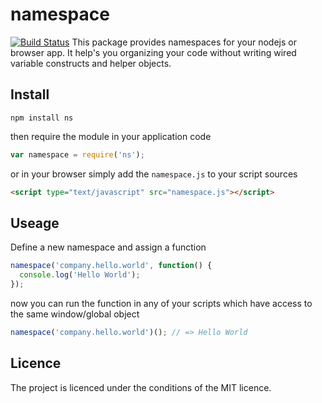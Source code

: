 # namespace
[![Build Status](https://travis-ci.org/LinuxDoku/namespace.png?branch=master)](https://travis-ci.org/LinuxDoku/namespace)
This package provides namespaces for your nodejs or browser app. It help's you organizing your code without writing wired variable constructs and helper objects.

## Install
```
npm install ns
```

then require the module in your application code

```javascript
var namespace = require('ns');
```

or in your browser simply add the ```namespace.js``` to your script sources

```html
<script type="text/javascript" src="namespace.js"></script>
```

## Useage
Define a new namespace and assign a function

```javascript
namespace('company.hello.world', function() {
  console.log('Hello World');
});
```

now you can run the function in any of your scripts which have access to the same window/global object

```javascript
namespace('company.hello.world')(); // => Hello World
```

## Licence
The project is licenced under the conditions of the MIT licence.